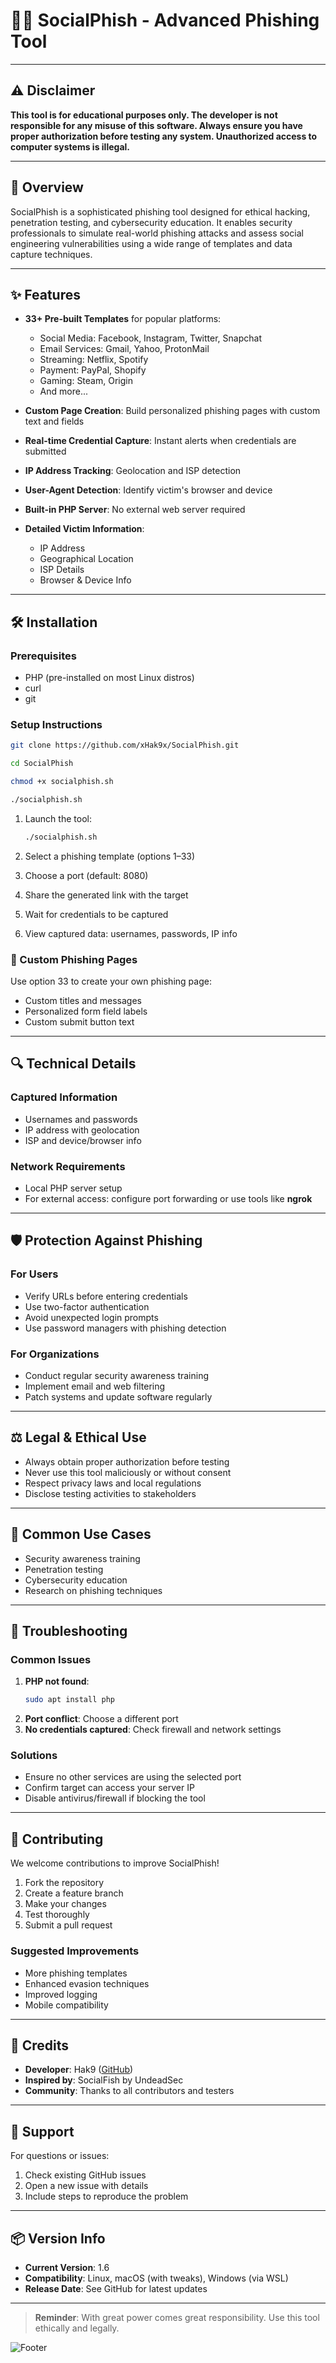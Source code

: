 # 🕵️‍♂️ SocialPhish - Advanced Phishing Tool


---

## ⚠️ Disclaimer

**This tool is for educational purposes only. The developer is not responsible for any misuse of this software. Always ensure you have proper authorization before testing any system. Unauthorized access to computer systems is illegal.**

---

## 📖 Overview

SocialPhish is a sophisticated phishing tool designed for ethical hacking, penetration testing, and cybersecurity education. It enables security professionals to simulate real-world phishing attacks and assess social engineering vulnerabilities using a wide range of templates and data capture techniques.

---

## ✨ Features

- **33+ Pre-built Templates** for popular platforms:
  - Social Media: Facebook, Instagram, Twitter, Snapchat
  - Email Services: Gmail, Yahoo, ProtonMail
  - Streaming: Netflix, Spotify
  - Payment: PayPal, Shopify
  - Gaming: Steam, Origin
  - And more...

- **Custom Page Creation**: Build personalized phishing pages with custom text and fields  
- **Real-time Credential Capture**: Instant alerts when credentials are submitted  
- **IP Address Tracking**: Geolocation and ISP detection  
- **User-Agent Detection**: Identify victim's browser and device  
- **Built-in PHP Server**: No external web server required  
- **Detailed Victim Information**:
  - IP Address
  - Geographical Location
  - ISP Details
  - Browser & Device Info

---

## 🛠️ Installation

### Prerequisites
- PHP (pre-installed on most Linux distros)
- curl
- git

### Setup Instructions
```bash
git clone https://github.com/xHak9x/SocialPhish.git
   ```
```bash
cd SocialPhish
   ```
```bash
chmod +x socialphish.sh
   ```
```bash
./socialphish.sh
   ```

1. Launch the tool:
   ```bash
   ./socialphish.sh
   ```

2. Select a phishing template (options 1–33)  
3. Choose a port (default: 8080)  
4. Share the generated link with the target  
5. Wait for credentials to be captured  
6. View captured data: usernames, passwords, IP info

### 🧪 Custom Phishing Pages
Use option 33 to create your own phishing page:
- Custom titles and messages  
- Personalized form field labels  
- Custom submit button text  

---

## 🔍 Technical Details

### Captured Information
- Usernames and passwords  
- IP address with geolocation  
- ISP and device/browser info  

### Network Requirements
- Local PHP server setup  
- For external access: configure port forwarding or use tools like **ngrok**

---

## 🛡️ Protection Against Phishing

### For Users
- Verify URLs before entering credentials  
- Use two-factor authentication  
- Avoid unexpected login prompts  
- Use password managers with phishing detection

### For Organizations
- Conduct regular security awareness training  
- Implement email and web filtering  
- Patch systems and update software regularly

---

## ⚖️ Legal & Ethical Use

- Always obtain proper authorization before testing  
- Never use this tool maliciously or without consent  
- Respect privacy laws and local regulations  
- Disclose testing activities to stakeholders

---

## 🎯 Common Use Cases

- Security awareness training  
- Penetration testing  
- Cybersecurity education  
- Research on phishing techniques

---

## 🧰 Troubleshooting

### Common Issues
1. **PHP not found**:  
   ```bash
   sudo apt install php
   ```
2. **Port conflict**: Choose a different port  
3. **No credentials captured**: Check firewall and network settings

### Solutions
- Ensure no other services are using the selected port  
- Confirm target can access your server IP  
- Disable antivirus/firewall if blocking the tool

---

## 🤝 Contributing

We welcome contributions to improve SocialPhish!

1. Fork the repository  
2. Create a feature branch  
3. Make your changes  
4. Test thoroughly  
5. Submit a pull request

### Suggested Improvements
- More phishing templates  
- Enhanced evasion techniques  
- Improved logging  
- Mobile compatibility

---

## 👤 Credits

- **Developer**: Hak9 ([GitHub](https://github.com/xHak9x))  
- **Inspired by**: SocialFish by UndeadSec  
- **Community**: Thanks to all contributors and testers

---

## 💬 Support

For questions or issues:
1. Check existing GitHub issues  
2. Open a new issue with details  
3. Include steps to reproduce the problem

---

## 📦 Version Info

- **Current Version**: 1.6  
- **Compatibility**: Linux, macOS (with tweaks), Windows (via WSL)  
- **Release Date**: See GitHub for latest updates

---

> **Reminder**: With great power comes great responsibility. Use this tool ethically and legally.

![Footer](https://via.placeholder.com/800x100?text=Use+Responsibly+-+Ethical+Hacking+Only)
